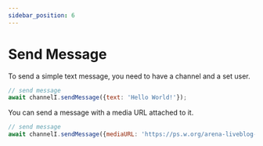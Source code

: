 ```yaml
---
sidebar_position: 6
---
```


# Send Message

To send a simple text message, you need to have a channel and a set user.

```js
// send message
await channelI.sendMessage({text: 'Hello World!'});
```

You can send a message with a media URL attached to it.

```js
// send message
await channelI.sendMessage({mediaURL: 'https://ps.w.org/arena-liveblog-and-chat-tool/assets/icon-256x256.png'});
```
